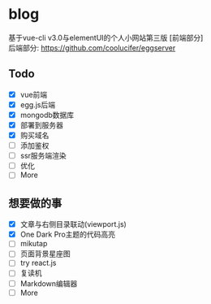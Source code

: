# blog
基于vue-cli v3.0与elementUI的个人小网站第三版 [前端部分]  
后端部分: https://github.com/coolucifer/eggserver
## Todo
- [x] vue前端
- [x] egg.js后端
- [x] mongodb数据库
- [x] 部署到服务器
- [x] 购买域名
- [ ] 添加鉴权
- [ ] ssr服务端渲染
- [ ] 优化
- [ ] More
## 想要做的事
- [x] 文章与右侧目录联动(viewport.js)
- [x] One Dark Pro主题的代码高亮
- [ ] mikutap
- [ ] 页面背景星座图
- [ ] try react.js
- [ ] 复读机
- [ ] Markdown编辑器
- [ ] More
